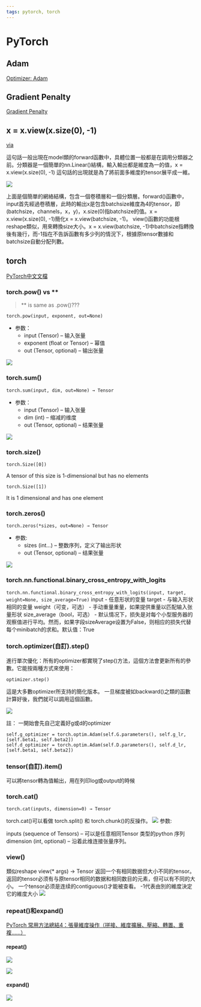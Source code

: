 ```yaml
---
tags: pytorch, torch
---
```


# PyTorch

## Adam 

[Optimizer: Adam](/bnKaitOMQaqgfemSnDkfSg)

## Gradient Penalty

[Gradient Penalty](/pvW9iHylT1mZqTIl0rgtaQ)

## x = x.view(x.size(0), -1)
[via](https://blog.csdn.net/whut_ldz/article/details/78882532)

這句話一般出現在model類的forward函數中，具體位置一般都是在調用分類器之前。分類器是一個簡單的nn.Linear()結構，輸入輸出都是維度為一的值，x = x.view(x.size(0), -1) 這句話的出現就是為了將前面多維度的tensor展平成一維。

![](https://i.imgur.com/fahDoOH.png)

上面是個簡單的網絡結構，包含一個卷積層和一個分類層。forward()函數中，input首先經過卷積層，此時的輸出x是包含batchsize維度為4的tensor，即(batchsize，channels，x，y)，x.size(0)指batchsize的值。x = x.view(x.size(0), -1)簡化x = x.view(batchsize, -1)。
view()函數的功能根reshape類似，用來轉換size大小。x = x.view(batchsize, -1)中batchsize指轉換後有幾行，而-1指在不告訴函數有多少列的情況下，根據原tensor數據和batchsize自動分配列數。

## torch
[PyTorch中文文檔](https://pytorch-cn.readthedocs.io/zh/latest/package_references/torch/)

### torch.pow() vs **
> ** is same as .pow()???

```
torch.pow(input, exponent, out=None)
```

* 参数：
    * input (Tensor) – 输入张量
    * exponent (float or Tensor) – 幂值
    * out (Tensor, optional) – 输出张量

![](https://i.imgur.com/LPfD9Zf.png)

### torch.sum()
```
torch.sum(input, dim, out=None) → Tensor
```

* 参数：
    * input (Tensor) – 输入张量
    * dim (int) – 缩减的维度
    * out (Tensor, optional) – 结果张量

![](https://i.imgur.com/a8ZXImN.png)

### torch.size()

```
torch.Size([0])
```
A tensor of this size is 1-dimensional but has no elements
```
torch.Size([1])
```
It is 1 dimensional and has one element


### torch.zeros()
```
torch.zeros(*sizes, out=None) → Tensor
```

* 参数:
    * sizes (int...) – 整数序列，定义了输出形状
    * out (Tensor, optional) – 结果张量

![](https://i.imgur.com/H9CGurc.png)


### torch.nn.functional.binary_cross_entropy_with_logits
`torch.nn.functional.binary_cross_entropy_with_logits(input, target, weight=None, size_average=True)` 
input - 任意形状的变量
target - 与输入形状相同的变量
weight（可变，可选） - 手动重量重量，如果提供重量以匹配输入张量形状
size_average（bool，可选） - 默认情况下，损失是对每个小型服务器的观察值进行平均。然而，如果字段sizeAverage设置为False，则相应的损失代替每个minibatch的求和。默认值：True


### torch.optimizer(自訂).step()
進行單次優化：所有的optimizer都實現了step()方法，這個方法會更新所有的參數。它能按兩種方式來使用：
```
optimizer.step()
```
這是大多數optimizer所支持的簡化版本。
一旦梯度被如backward()之類的函數計算好後，我們就可以調用這個函數。

![](https://i.imgur.com/SOOQic1.png)

註：
一開始會先自己定義好g或d的optimizer
```
self.g_optimizer = torch.optim.Adam(self.G.parameters(), self.g_lr, [self.beta1, self.beta2])
self.d_optimizer = torch.optim.Adam(self.D.parameters(), self.d_lr, [self.beta1, self.beta2])
```

### tensor(自訂).item()
可以將tensor轉為值輸出，用在列印log或output的時候


### torch.cat()

```
torch.cat(inputs, dimension=0) → Tensor
```
torch.cat()可以看做 torch.split() 和 torch.chunk()的反操作。
![](https://i.imgur.com/SgeNowE.png)
参数:

inputs (sequence of Tensors) – 可以是任意相同Tensor 类型的python 序列
dimension (int, optional) – 沿着此维连接张量序列。

### view()
類似reshape
view(* args) → Tensor
返回一个有相同数据但大小不同的tensor。
返回的tensor必须有与原tensor相同的数据和相同数目的元素，但可以有不同的大小。
一个tensor必须是连续的contiguous()才能被查看。
-1代表由別的維度決定它的維度大小
![](https://i.imgur.com/e4uc6HM.png)



### repeat()和expand()
[PyTorch 常用方法總結4：張量維度操作（拼接、維度擴展、壓縮、轉置、重複……）](https://zhuanlan.zhihu.com/p/31495102)
#### repeat()
![](https://i.imgur.com/sUBFefQ.png)

![](https://i.imgur.com/0QuGP2I.png)
#### expand()
![](https://i.imgur.com/XexomWs.png)
